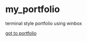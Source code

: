 # my_portfolio
terminal style portfolio using winbox 

<a href="" target="-_blank">got to portfolio</a>

